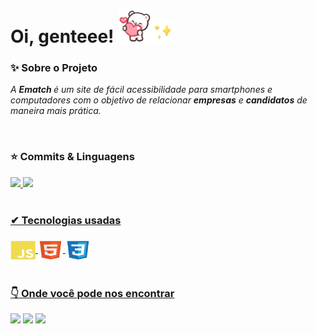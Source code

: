 # Oi, genteee! <img height="53em" src="https://github.com/Ematch-TCE/Ematch-TCE/blob/main/Gifs/aaaaa.png"><img height="35em" src="https://github.com/Ematch-TCE/Ematch-TCE/blob/main/Gifs/392002950-SPARKLES-EMOJI-400px-unscreen.gif">

 <div>
  <h3>✨ Sobre o Projeto</h3> 
 </div>
 
  <em> A <b> Ematch </b> é um site de fácil acessibilidade para smartphones e computadores com o objetivo de relacionar <b>empresas</b> e <b>candidatos</b> de maneira mais prática.  </em>

 <!--
 <h3>🌺 Integrantes</h3>
  
   * **_Ana Beatriz_**
   * **_Bruna Campos_**
   * **_Elisa Vitória_**
   * **_Isabela Viana_**
   * **_Ludmylla Dias_**
   * **_Maria Eduarda_**
   * **_Tayná Menezes_** 
       -->
 <br>

 <h3>⭐ Commits & Linguagens </h3>

 <div align="left">
  <a href="https://github.com/Ematch-TCE">
  <img height="180em" src="https://github-readme-stats.vercel.app/api?username=ematch-tce&show_icons=true&theme=dracula&include_all_commits=true&count_private=true"/>
  <img height="150em" src="https://github-readme-stats.vercel.app/api/top-langs/?username=ematch-tce&layout=compact&langscount=7&theme=dracula"/>
 </div>
  
 <br>
  
 <h3>✔ Tecnologias usadas<h3>

 <div style="display: inline_block">
  <img align="center" alt="Ematch-Js" height="30" width="40" src="https://raw.githubusercontent.com/devicons/devicon/master/icons/javascript/javascript-plain.svg">
  <img align="center" alt="Ematch-HTML" height="30" width="40" src="https://raw.githubusercontent.com/devicons/devicon/master/icons/html5/html5-original.svg">
  <img align="center" alt="Ematch-CSS" height="30" width="40" src="https://raw.githubusercontent.com/devicons/devicon/master/icons/css3/css3-original.svg">
 </div>
  
 <br>
  
 <h3>👇 Onde você pode nos encontrar</h3>
  
 <div> 
  <a href ="mailto:tecods8@gmail.com" target="_blank"><img src="https://img.shields.io/badge/Gmail-D14836?style=for-the-badge&logo=gmail&logoColor=white"></a>
  <a href="https://www.instagram.com/_ematch_/" target="_blank"><img src="https://img.shields.io/badge/Instagram-E4405F?style=for-the-badge&logo=instagram&logoColor=white"></a>
  <a href="https://ematch.netlify.app/" target="_blank"><img src="https://img.shields.io/badge/Netlify-00C7B7?style=for-the-badge&logo=netlify&logoColor=white"></a>
 </div>
  
